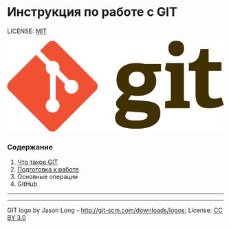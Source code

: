 # **Инструкция по работе с GIT**

LICENSE: [MIT](C:\Users\79277\Documents\обучение\git\homework\License.md)

![git-logo](./ISO/768px-Git-logo.svg.png)

### Содержание
1. [Что такое GIT](/what_is_this.md)
2. [Подготовка к работе](/start.md)
3. Основные операции
4. GitHub
 


---

---
GIT logo by Jason Long - 	http://git-scm.com/downloads/logos; License: [CC BY 3.0](https://creativecommons.org/licenses/by/3.0/legalcode)